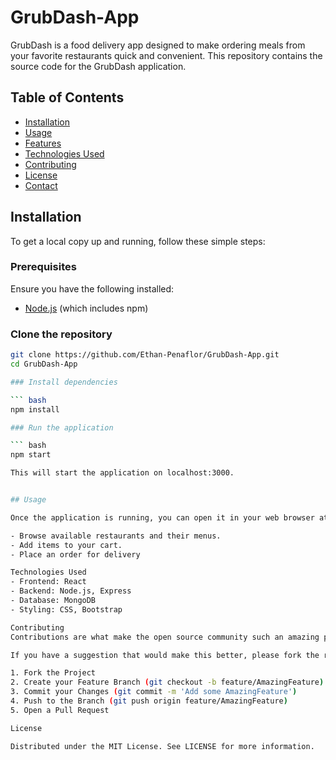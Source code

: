 # GrubDash-App

GrubDash is a food delivery app designed to make ordering meals from your favorite restaurants quick and convenient. This repository contains the source code for the GrubDash application.

## Table of Contents
- [Installation](#installation)
- [Usage](#usage)
- [Features](#features)
- [Technologies Used](#technologies-used)
- [Contributing](#contributing)
- [License](#license)
- [Contact](#contact)

## Installation

To get a local copy up and running, follow these simple steps:

### Prerequisites

Ensure you have the following installed:
- [Node.js](https://nodejs.org/) (which includes npm)

### Clone the repository

```bash
git clone https://github.com/Ethan-Penaflor/GrubDash-App.git
cd GrubDash-App

### Install dependencies

``` bash
npm install

### Run the application

``` bash
npm start

This will start the application on localhost:3000.


## Usage

Once the application is running, you can open it in your web browser at http://localhost:3000. From here, you can:

- Browse available restaurants and their menus.
- Add items to your cart.
- Place an order for delivery

Technologies Used
- Frontend: React
- Backend: Node.js, Express
- Database: MongoDB
- Styling: CSS, Bootstrap

Contributing
Contributions are what make the open source community such an amazing place to learn, inspire, and create. Any contributions you make are greatly appreciated.

If you have a suggestion that would make this better, please fork the repo and create a pull request. You can also simply open an issue with the tag "enhancement".

1. Fork the Project
2. Create your Feature Branch (git checkout -b feature/AmazingFeature)
3. Commit your Changes (git commit -m 'Add some AmazingFeature')
4. Push to the Branch (git push origin feature/AmazingFeature)
5. Open a Pull Request

License

Distributed under the MIT License. See LICENSE for more information.